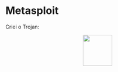 # Metasploit


Criei o Trojan:
<div align="center"><img src="img/index.png" alt="" style="width:80; height:85px;"/></div>
